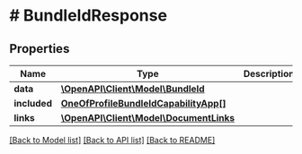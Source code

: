 # # BundleIdResponse

## Properties

Name | Type | Description | Notes
------------ | ------------- | ------------- | -------------
**data** | [**\OpenAPI\Client\Model\BundleId**](BundleId.md) |  | 
**included** | [**OneOfProfileBundleIdCapabilityApp[]**](OneOfProfileBundleIdCapabilityApp.md) |  | [optional] 
**links** | [**\OpenAPI\Client\Model\DocumentLinks**](DocumentLinks.md) |  | 

[[Back to Model list]](../../README.md#documentation-for-models) [[Back to API list]](../../README.md#documentation-for-api-endpoints) [[Back to README]](../../README.md)


